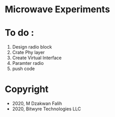 # Microwave Experiments

# To do :

1. Design radio block
2. Crate Phy layer
3. Create Virtual Interface 
4. Paramter radio
5. push code

# Copyright

- 2020, M Dzakwan Falih
- 2020, Bitwyre Technologies LLC
